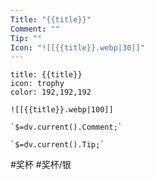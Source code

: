 ```yaml
---
Title: "{{title}}"
Comment: ""
Tip: ""
Icon: "![[{{title}}.webp|30]]"
---
```

```ad-info
title: {{title}}
icon: trophy
color: 192,192,192

![[{{title}}.webp|100]]

`$=dv.current().Comment;`

`$=dv.current().Tip;`

```

#奖杯 #奖杯/银